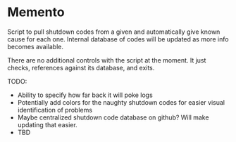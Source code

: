 # Memento
Script to pull shutdown codes from a given and automatically give known cause for each one. Internal database of codes will be updated as more info becomes available.

There are no additional controls with the script at the moment. It just checks, references against its database, and exits. 

TODO:
- Ability to specify how far back it will poke logs
- Potentially add colors for the naughty shutdown codes for easier visual identification of problems
- Maybe centralized shutdown code database on github? Will make updating that easier. 
- TBD
